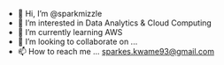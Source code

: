 - 👋 Hi, I’m @sparkmizzle
- 👀 I’m interested in Data Analytics & Cloud Computing 
- 🌱 I’m currently learning AWS
- 💞️ I’m looking to collaborate on ...
- 📫 How to reach me ... sparkes.kwame93@gmail.com

<!---
sparkmizzle/sparkmizzle is a ✨ special ✨ repository because its `README.md` (this file) appears on your GitHub profile.
You can click the Preview link to take a look at your changes.
--->
